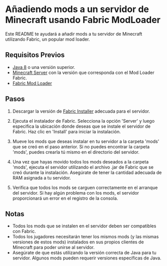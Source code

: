 # Añadiendo mods a un servidor de Minecraft usando Fabric ModLoader

Este README te ayudará a añadir mods a tu servidor de Minecraft utilizando Fabric, un popular mod loader.

## Requisitos Previos

- [Java 8](https://www.oracle.com/java/technologies/javase-jdk8-downloads.html) o una versión superior.
- [Minecraft Server](https://www.minecraft.net/es-es/download/server) con la versión que corresponda con el Mod Loader Fabric.
- [Fabric Mod Loader](https://fabricmc.net/use/)

## Pasos

1. Descargar la versión de [Fabric Installer](https://fabricmc.net/use/) adecuada para el servidor.

2. Ejecuta el instalador de Fabric. Selecciona la opción 'Server' y luego especifica la ubicación donde deseas que se instale el servidor de Fabric. Haz clic en 'Install' para iniciar la instalación.

3. Mueve los mods que deseas instalar en tu servidor a la carpeta 'mods' que se creó en el paso anterior. Si no puedes encontrar la carpeta 'mods', puedes crearla tú mismo en el directorio del servidor.

4. Una vez que hayas movido todos los mods deseados a la carpeta 'mods', ejecuta el servidor utilizando el archivo .jar de Fabric que se creó durante la instalación. Asegúrate de tener la cantidad adecuada de RAM asignada a tu servidor.

5. Verifica que todos los mods se carguen correctamente en el arranque del servidor. Si hay algún problema con los mods, el servidor proporcionará un error en el registro de la consola.

## Notas

- Todos los mods que se instalen en el servidor deben ser compatibles con Fabric.
- Todos los jugadores necesitarán tener los mismos mods (y las mismas versiones de estos mods) instalados en sus propios clientes de Minecraft para poder unirse al servidor.
- Asegúrate de que estás utilizando la versión correcta de Java para tu servidor. Algunos mods pueden requerir versiones específicas de Java.

